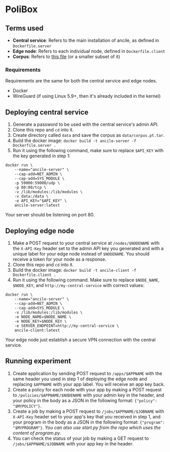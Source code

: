 # PoliBox

## Terms used

- **Central service**: Refers to the main installation of ancile, as defined in `Dockerfile.server`
- **Edge node**: Refers to each individual node, defined in `Dockerfile.client`
- **Corpus**: Refers to [this file](https://drive.google.com/file/d/1qTfiZP4g2ZPS5zlxU51G-GDCGGr23nvt/view?usp=sharing) (or a smaller subset of it)

### Requirements

Requirements are the same for both the central service and edge nodes.

- Docker
- WireGuard (if using Linux 5.9+, then it's already included in the kernel)

## Deploying central service

1. Generate a password to be used with the central service's admin API.
2. Clone this repo and `cd` into it.
3. Create directory called `data` and save the corpus as `data/corpus.pt.tar`. 
4. Build the docker image: `docker build -t ancile-server -f Dockerfile.server .`
5. Run it using the following command, make sure to replace `$API_KEY` with the key generated in step 1:
```
docker run \
	--name="ancile-server" \
	--cap-add=NET_ADMIN \
	--cap-add=SYS_MODULE \
	-p 59000:59000/udp \
	-p 80:80/tcp \
	-v /lib/modules:/lib/modules \
	-v data:/data \
	-e API_KEY="$API_KEY" \
	ancile-server:latest
```

Your server should be listening on port 80.

## Deploying edge node

1. Make a POST request to your central service at `/nodes/$NODENAME` with the `X-API-Key` header set to the admin API key you generated and with a unique label for your edge node instead of `$NODENAME`. You should receive a token for your node as a response.
2. Clone this repo and `cd` into it.
3. Build the docker image: `docker build -t ancile-client -f Dockerfile.client .`
4. Run it using the following command. Make sure to replace `$NODE_NAME`, `$NODE_KEY`, and `http://my-central-service` with correct values:
```
docker run \
	--name="ancile-server" \
	--cap-add=NET_ADMIN \
	--cap-add=SYS_MODULE \
	-v /lib/modules:/lib/modules \
	-e NODE_NAME=$NODE_NAME \
	-e NODE_KEY=$NODE_KEY \
	-e SERVER_ENDPOINT=http://my-central-service \
	ancile-client:latest
```

Your edge node just establish a secure VPN connection with the central service.

## Running experiment

1. Create application by sending POST request to `/apps/$APPNAME` with the same header you used in step 1 of deploying the edge node and replacing `$APPNAME` with your app label. You will receive an app key back.
2. Create a policy for each node with your app by making a POST request to `/policies/$APPNAME/$NODENAME` with your admin key in the header, and your policy in the body as a JSON in the following format: `{"policy": "$MYPOLICY"}`.
3. Create a job by making a POST request to `/jobs/$APPNAME/$JOBNAME` with `X-API-Key` header set to your app's key that you received in step 1, and your program in the body as a JSON in the following format: `{"program": "$MYPROGRAM"}`. *You can also use start.py from the repo which uses the content of program.py*.
4. You can check the status of your job by making a GET request to `/jobs/$APPNAME/$JOBNAME` with your app key in the header.

